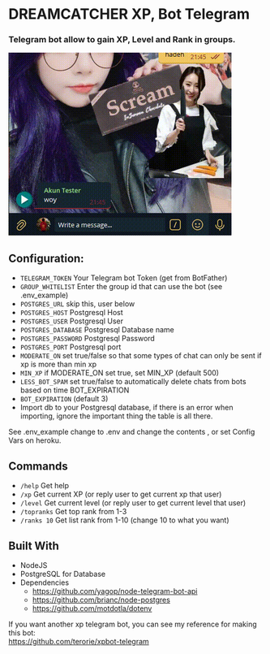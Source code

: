 # DREAMCATCHER XP, Bot Telegram
### Telegram bot allow to gain XP, Level and Rank in groups.
![Statistics](.github/sr_1.gif)

## Configuration:
 * `TELEGRAM_TOKEN` Your Telegram bot Token (get from BotFather)
 * `GROUP_WHITELIST` Enter the group id that can use the bot (see .env_example)
 * `POSTGRES_URL` skip this, user below
 * `POSTGRES_HOST` Postgresql Host
 * `POSTGRES_USER` Postgresql User
 * `POSTGRES_DATABASE` Postgresql Database name
 * `POSTGRES_PASSWORD` Postgresql Password
 * `POSTGRES_PORT` Postgresql port
 * `MODERATE_ON` set true/false so that some types of chat can only be sent if xp is more than min xp
 * `MIN_XP` if MODERATE_ON set true, set MIN_XP (default 500)
 * `LESS_BOT_SPAM` set true/false to automatically delete chats from bots based on time BOT_EXPIRATION
 * `BOT_EXPIRATION` (default 3)
 * Import db to your Postgresql database, if there is an error when importing, ignore the important thing the table is all there.
 
See .env_example change to .env and change the contents , or set Config Vars on heroku.

## Commands

- `/help` Get help
- `/xp` Get current XP (or reply user to get current xp that user)
- `/level` Get current level (or reply user to get current level that user)
- `/topranks` Get top rank from 1-3
- `/ranks 10` Get list rank from 1-10 (change 10 to what you want)

## Built With

* NodeJS
* PostgreSQL for Database
* Dependencies
  * https://github.com/yagop/node-telegram-bot-api
  * https://github.com/brianc/node-postgres
  * https://github.com/motdotla/dotenv
  
If you want another xp telegram bot, you can see my reference for making this bot:<br>
https://github.com/terorie/xpbot-telegram